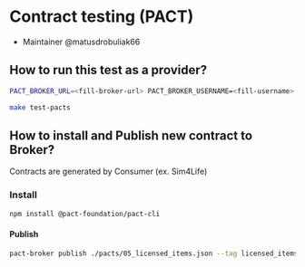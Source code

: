 # Contract testing (PACT)

- Maintainer @matusdrobuliak66

## How to run this test as a provider?

```bash
PACT_BROKER_URL=<fill-broker-url> PACT_BROKER_USERNAME=<fill-username> PACT_BROKER_PASSWORD=<fill-secret>

make test-pacts
```


## How to install and Publish new contract to Broker?

Contracts are generated by Consumer (ex. Sim4Life)

### Install

```bash
npm install @pact-foundation/pact-cli
```

#### Publish

```bash
pact-broker publish ./pacts/05_licensed_items.json --tag licensed_items --consumer-app-version 8.2.1 --broker-base-url=<fill-broker-url> --broker-username=<fill-username> --broker-password=<fill-secret>
```
